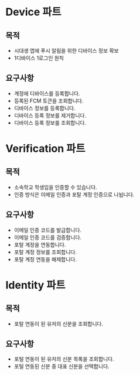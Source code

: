 # Device 파트

## 목적
- 시대생 앱에 푸시 알림을 위한 디바이스 정보 확보
- 1디바이스 1로그인 원칙

## 요구사항
- 계정에 디바이스를 등록합니다.
- 등록된 FCM 토큰을 조회합니다.
- 디바이스 정보를 등록합니다.
- 디바이스 등록 정보를 제거합니다.
- 디바이스 등록 정보를 조회합니다.

# Verification 파트

## 목적
- 소속학교 학생임을 인증할 수 있습니다.
- 인증 방식은 이메일 인증과 포탈 계정 인증으로 나뉩니다.

## 요구사항
- 이메일 인증 코드를 발급합니다.
- 이메일 인증 코드를 검증합니다.
- 포탈 계정을 연동합니다.
- 포탈 계정 정보를 조회합니다.
- 포탈 계정 연동을 해제합니다.

# Identity 파트

## 목적
- 포탈 연동이 된 유저의 신분을 조회합니다.

## 요구사항
- 포털 연동이 된 유저의 신분 목록을 조회합니다.
- 포털 연동된 신분 중 대표 신분을 선택합니다.